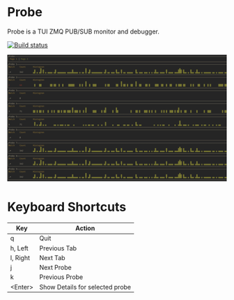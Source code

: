 # Probe

Probe is a TUI ZMQ PUB/SUB monitor and debugger.

[![Build status](https://github.com/ckoehler/probe/workflows/ci/badge.svg)](https://github.com/ckoehler/probe/actions)


![screenshot](assets/screen1.png)

# Keyboard Shortcuts

| Key       | Action                          |
| ----      | -----                           |
| q         | Quit                            |
| h, Left   | Previous Tab                    |
| l, Right  | Next Tab                        |
| j         | Next Probe                      |
| k         | Previous Probe                  |
| \<Enter\> | Show Details for selected probe |
